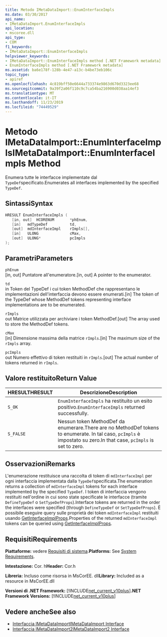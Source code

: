 ```yaml
---
title: Metodo IMetaDataImport::EnumInterfaceImpls
ms.date: 03/30/2017
api_name:
- IMetaDataImport.EnumInterfaceImpls
api_location:
- mscoree.dll
api_type:
- COM
f1_keywords:
- IMetaDataImport::EnumInterfaceImpls
helpviewer_keywords:
- IMetaDataImport::EnumInterfaceImpls method [.NET Framework metadata]
- EnumInterfaceImpls method [.NET Framework metadata]
ms.assetid: ba6e178f-128b-4e47-a13c-b4be73eb106c
topic_type:
- apiref
ms.openlocfilehash: 4c819bff50e6644a733374e9863d670d3323ee68
ms.sourcegitcommit: 9a39f2a06f110c9c7ca54ba216900d038aa14ef3
ms.translationtype: MT
ms.contentlocale: it-IT
ms.lasthandoff: 11/23/2019
ms.locfileid: "74449529"
---
```

# <a name="imetadataimportenuminterfaceimpls-method"></a><span data-ttu-id="bda76-102">Metodo IMetaDataImport::EnumInterfaceImpls</span><span class="sxs-lookup"><span data-stu-id="bda76-102">IMetaDataImport::EnumInterfaceImpls Method</span></span>
<span data-ttu-id="bda76-103">Enumera tutte le interfacce implementate dal `TypeDef`specificato.</span><span class="sxs-lookup"><span data-stu-id="bda76-103">Enumerates all interfaces implemented by the specified `TypeDef`.</span></span> 
  
## <a name="syntax"></a><span data-ttu-id="bda76-104">Sintassi</span><span class="sxs-lookup"><span data-stu-id="bda76-104">Syntax</span></span>  
  
```cpp  
HRESULT EnumInterfaceImpls (  
   [in, out]  HCORENUM       *phEnum,   
   [in]   mdTypeDef          td,  
   [out]  mdInterfaceImpl    rImpls[],   
   [in]   ULONG              cMax,  
   [out]  ULONG*             pcImpls  
);  
```  
  
## <a name="parameters"></a><span data-ttu-id="bda76-105">Parametri</span><span class="sxs-lookup"><span data-stu-id="bda76-105">Parameters</span></span>  
 `phEnum`  
 <span data-ttu-id="bda76-106">[in, out] Puntatore all'enumeratore.</span><span class="sxs-lookup"><span data-stu-id="bda76-106">[in, out] A pointer to the enumerator.</span></span>  
  
 `td`  
 <span data-ttu-id="bda76-107">in Token del TypeDef i cui token MethodDef che rappresentano le implementazioni dell'interfaccia devono essere enumerati.</span><span class="sxs-lookup"><span data-stu-id="bda76-107">[in] The token of the TypeDef whose MethodDef tokens representing interface implementations are to be enumerated.</span></span>  
  
 `rImpls`  
 <span data-ttu-id="bda76-108">out Matrice utilizzata per archiviare i token MethodDef.</span><span class="sxs-lookup"><span data-stu-id="bda76-108">[out] The array used to store the MethodDef tokens.</span></span>  
  
 `cMax`  
 <span data-ttu-id="bda76-109">[in] Dimensione massima della matrice `rImpls`.</span><span class="sxs-lookup"><span data-stu-id="bda76-109">[in] The maximum size of the `rImpls` array.</span></span>  
  
 `pcImpls`  
 <span data-ttu-id="bda76-110">out Numero effettivo di token restituiti in `rImpls`.</span><span class="sxs-lookup"><span data-stu-id="bda76-110">[out] The actual number of tokens returned in `rImpls`.</span></span>  
  
## <a name="return-value"></a><span data-ttu-id="bda76-111">Valore restituito</span><span class="sxs-lookup"><span data-stu-id="bda76-111">Return Value</span></span>  
  
|<span data-ttu-id="bda76-112">HRESULT</span><span class="sxs-lookup"><span data-stu-id="bda76-112">HRESULT</span></span>|<span data-ttu-id="bda76-113">Descrizione</span><span class="sxs-lookup"><span data-stu-id="bda76-113">Description</span></span>|  
|-------------|-----------------|  
|`S_OK`|<span data-ttu-id="bda76-114">`EnumInterfaceImpls` ha restituito un esito positivo.</span><span class="sxs-lookup"><span data-stu-id="bda76-114">`EnumInterfaceImpls` returned successfully.</span></span>|  
|`S_FALSE`|<span data-ttu-id="bda76-115">Nessun token MethodDef da enumerare.</span><span class="sxs-lookup"><span data-stu-id="bda76-115">There are no MethodDef tokens to enumerate.</span></span> <span data-ttu-id="bda76-116">In tal caso, `pcImpls` è impostato su zero.</span><span class="sxs-lookup"><span data-stu-id="bda76-116">In that case, `pcImpls` is set to zero.</span></span>|  

## <a name="remarks"></a><span data-ttu-id="bda76-117">Osservazioni</span><span class="sxs-lookup"><span data-stu-id="bda76-117">Remarks</span></span>

<span data-ttu-id="bda76-118">L'enumerazione restituisce una raccolta di token di `mdInterfaceImpl` per ogni interfaccia implementata dalla `TypeDef`specificata.</span><span class="sxs-lookup"><span data-stu-id="bda76-118">The enumeration returns a collection of `mdInterfaceImpl` tokens for each interface implemented by the specified `TypeDef`.</span></span> <span data-ttu-id="bda76-119">I token di interfaccia vengono restituiti nell'ordine in cui sono state specificate le interfacce (tramite `DefineTypeDef` o `SetTypeDefProps`).</span><span class="sxs-lookup"><span data-stu-id="bda76-119">Interface tokens are returned in the order the interfaces were specified (through `DefineTypeDef` or `SetTypeDefProps`).</span></span> <span data-ttu-id="bda76-120">È possibile eseguire query sulle proprietà dei token `mdInterfaceImpl` restituiti usando [GetInterfaceImplProps](imetadataimport-getinterfaceimplprops-method.md).</span><span class="sxs-lookup"><span data-stu-id="bda76-120">Properties of the returned `mdInterfaceImpl` tokens can be queried using [GetInterfaceImplProps](imetadataimport-getinterfaceimplprops-method.md).</span></span>
  
## <a name="requirements"></a><span data-ttu-id="bda76-121">Requisiti</span><span class="sxs-lookup"><span data-stu-id="bda76-121">Requirements</span></span>  
 <span data-ttu-id="bda76-122">**Piattaforme:** vedere [Requisiti di sistema](../../../../docs/framework/get-started/system-requirements.md).</span><span class="sxs-lookup"><span data-stu-id="bda76-122">**Platforms:** See [System Requirements](../../../../docs/framework/get-started/system-requirements.md).</span></span>  
  
 <span data-ttu-id="bda76-123">**Intestazione:** Cor. h</span><span class="sxs-lookup"><span data-stu-id="bda76-123">**Header:** Cor.h</span></span>  
  
 <span data-ttu-id="bda76-124">**Libreria:** Incluso come risorsa in MsCorEE. dll</span><span class="sxs-lookup"><span data-stu-id="bda76-124">**Library:** Included as a resource in MsCorEE.dll</span></span>  
  
 <span data-ttu-id="bda76-125">**Versioni di .NET Framework:** [!INCLUDE[net_current_v10plus](../../../../includes/net-current-v10plus-md.md)]</span><span class="sxs-lookup"><span data-stu-id="bda76-125">**.NET Framework Versions:** [!INCLUDE[net_current_v10plus](../../../../includes/net-current-v10plus-md.md)]</span></span>  
  
## <a name="see-also"></a><span data-ttu-id="bda76-126">Vedere anche</span><span class="sxs-lookup"><span data-stu-id="bda76-126">See also</span></span>

- [<span data-ttu-id="bda76-127">Interfaccia IMetaDataImport</span><span class="sxs-lookup"><span data-stu-id="bda76-127">IMetaDataImport Interface</span></span>](../../../../docs/framework/unmanaged-api/metadata/imetadataimport-interface.md)
- [<span data-ttu-id="bda76-128">Interfaccia IMetaDataImport2</span><span class="sxs-lookup"><span data-stu-id="bda76-128">IMetaDataImport2 Interface</span></span>](../../../../docs/framework/unmanaged-api/metadata/imetadataimport2-interface.md)
